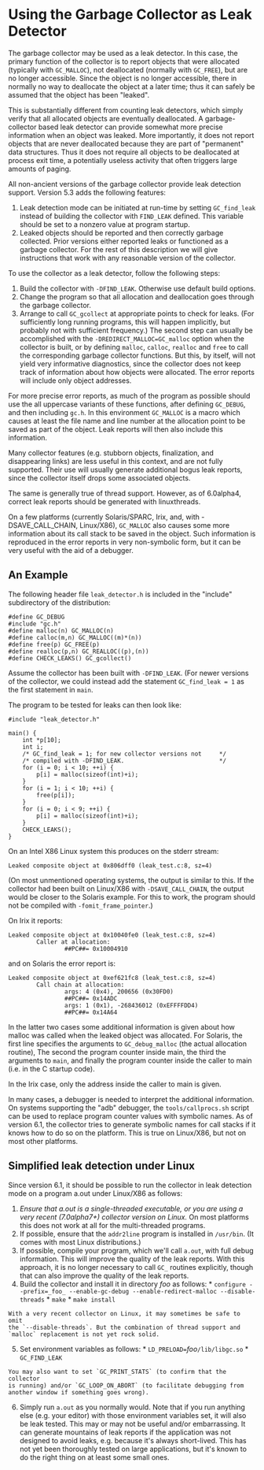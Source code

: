 # Using the Garbage Collector as Leak Detector

The garbage collector may be used as a leak detector. In this case, the
primary function of the collector is to report objects that were allocated
(typically with `GC_MALLOC`), not deallocated (normally with `GC_FREE`), but
are no longer accessible. Since the object is no longer accessible, there
in normally no way to deallocate the object at a later time; thus it can
safely be assumed that the object has been "leaked".

This is substantially different from counting leak detectors, which simply
verify that all allocated objects are eventually deallocated.
A garbage-collector based leak detector can provide somewhat more precise
information when an object was leaked. More importantly, it does not report
objects that are never deallocated because they are part of "permanent" data
structures. Thus it does not require all objects to be deallocated at process
exit time, a potentially useless activity that often triggers large amounts
of paging.

All non-ancient versions of the garbage collector provide leak detection
support. Version 5.3 adds the following features:

  1. Leak detection mode can be initiated at run-time by setting
  `GC_find_leak` instead of building the collector with `FIND_LEAK` defined.
  This variable should be set to a nonzero value at program startup.
  2. Leaked objects should be reported and then correctly garbage collected.
  Prior versions either reported leaks or functioned as a garbage collector.
  For the rest of this description we will give instructions that work with
  any reasonable version of the collector.

To use the collector as a leak detector, follow the following steps:

  1. Build the collector with `-DFIND_LEAK`. Otherwise use default build
  options.
  2. Change the program so that all allocation and deallocation goes through
  the garbage collector.
  3. Arrange to call `GC_gcollect` at appropriate points to check for leaks.
  (For sufficiently long running programs, this will happen implicitly, but
  probably not with sufficient frequency.)  The second step can usually
  be accomplished with the `-DREDIRECT_MALLOC=GC_malloc` option when the
  collector is built, or by defining `malloc`, `calloc`, `realloc` and `free`
  to call the corresponding garbage collector functions. But this, by itself,
  will not yield very informative diagnostics, since the collector does not
  keep track of information about how objects were allocated. The error
  reports will include only object addresses.

For more precise error reports, as much of the program as possible should use
the all uppercase variants of these functions, after defining `GC_DEBUG`, and
then including `gc.h`. In this environment `GC_MALLOC` is a macro which causes
at least the file name and line number at the allocation point to be saved
as part of the object. Leak reports will then also include this information.

Many collector features (e.g. stubborn objects, finalization, and
disappearing links) are less useful in this context, and are not fully
supported. Their use will usually generate additional bogus leak reports,
since the collector itself drops some associated objects.

The same is generally true of thread support. However, as of 6.0alpha4,
correct leak reports should be generated with linuxthreads.

On a few platforms (currently Solaris/SPARC, Irix, and, with
-DSAVE_CALL_CHAIN, Linux/X86), `GC_MALLOC` also causes some more information
about its call stack to be saved in the object. Such information is reproduced
in the error reports in very non-symbolic form, but it can be very useful with
the aid of a debugger.

## An Example

The following header file `leak_detector.h` is included in the "include"
subdirectory of the distribution:


    #define GC_DEBUG
    #include "gc.h"
    #define malloc(n) GC_MALLOC(n)
    #define calloc(m,n) GC_MALLOC((m)*(n))
    #define free(p) GC_FREE(p)
    #define realloc(p,n) GC_REALLOC((p),(n))
    #define CHECK_LEAKS() GC_gcollect()


Assume the collector has been built with `-DFIND_LEAK`. (For newer versions
of the collector, we could instead add the statement `GC_find_leak = 1` as the
first statement in `main`.

The program to be tested for leaks can then look like:


    #include "leak_detector.h"

    main() {
        int *p[10];
        int i;
        /* GC_find_leak = 1; for new collector versions not     */
        /* compiled with -DFIND_LEAK.                           */
        for (i = 0; i < 10; ++i) {
            p[i] = malloc(sizeof(int)+i);
        }
        for (i = 1; i < 10; ++i) {
            free(p[i]);
        }
        for (i = 0; i < 9; ++i) {
            p[i] = malloc(sizeof(int)+i);
        }
        CHECK_LEAKS();
    }


On an Intel X86 Linux system this produces on the stderr stream:


    Leaked composite object at 0x806dff0 (leak_test.c:8, sz=4)


(On most unmentioned operating systems, the output is similar to this. If the
collector had been built on Linux/X86 with `-DSAVE_CALL_CHAIN`, the output
would be closer to the Solaris example. For this to work, the program should
not be compiled with `-fomit_frame_pointer`.)

On Irix it reports:


    Leaked composite object at 0x10040fe0 (leak_test.c:8, sz=4)
            Caller at allocation:
                    ##PC##= 0x10004910


and on Solaris the error report is:


    Leaked composite object at 0xef621fc8 (leak_test.c:8, sz=4)
            Call chain at allocation:
                    args: 4 (0x4), 200656 (0x30FD0)
                    ##PC##= 0x14ADC
                    args: 1 (0x1), -268436012 (0xEFFFFDD4)
                    ##PC##= 0x14A64


In the latter two cases some additional information is given about how malloc
was called when the leaked object was allocated. For Solaris, the first line
specifies the arguments to `GC_debug_malloc` (the actual allocation routine),
The second the program counter inside main, the third the arguments to `main`,
and finally the program counter inside the caller to main (i.e. in the
C startup code).

In the Irix case, only the address inside the caller to main is given.

In many cases, a debugger is needed to interpret the additional information.
On systems supporting the "adb" debugger, the `tools/callprocs.sh` script can
be used to replace program counter values with symbolic names. As of version
6.1, the collector tries to generate symbolic names for call stacks if it
knows how to do so on the platform. This is true on Linux/X86, but not on most
other platforms.

## Simplified leak detection under Linux

Since version 6.1, it should be possible to run the collector in leak
detection mode on a program a.out under Linux/X86 as follows:

  1. _Ensure that a.out is a single-threaded executable, or you are using
  a very recent (7.0alpha7+) collector version on Linux._ On most platforms
  this does not work at all for the multi-threaded programs.
  2. If possible, ensure that the `addr2line` program is installed
  in `/usr/bin`. (It comes with most Linux distributions.)
  3. If possible, compile your program, which we'll call `a.out`, with full
  debug information. This will improve the quality of the leak reports.
  With this approach, it is no longer necessary to call `GC_` routines
  explicitly, though that can also improve the quality of the leak reports.
  4. Build the collector and install it in directory _foo_ as follows:
    * `configure --prefix=_foo_ --enable-gc-debug --enable-redirect-malloc --disable-threads`
    * `make`
    * `make install`

    With a very recent collector on Linux, it may sometimes be safe to omit
    the `--disable-threads`. But the combination of thread support and
    `malloc` replacement is not yet rock solid.
  5. Set environment variables as follows:
    * `LD_PRELOAD=`_foo_`/lib/libgc.so`
    * `GC_FIND_LEAK`

    You may also want to set `GC_PRINT_STATS` (to confirm that the collector
    is running) and/or `GC_LOOP_ON_ABORT` (to facilitate debugging from
    another window if something goes wrong).
  6. Simply run `a.out` as you normally would. Note that if you run anything
  else (e.g. your editor) with those environment variables set, it will also
  be leak tested. This may or may not be useful and/or embarrassing. It can
  generate mountains of leak reports if the application was not designed
  to avoid leaks, e.g. because it's always short-lived.  This has not yet
  been thoroughly tested on large applications, but it's known to do the right
  thing on at least some small ones.
